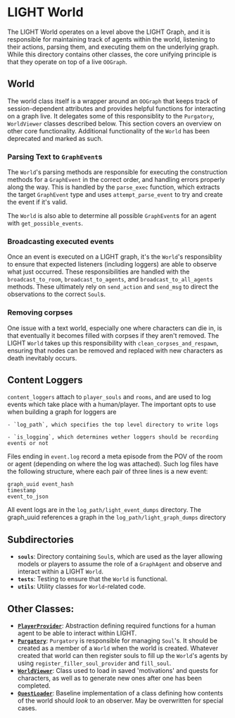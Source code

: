 # LIGHT World

The LIGHT World operates on a level above the LIGHT Graph, and it is responsible for maintaining track of agents within the world, listening to their actions, parsing them, and executing them on the underlying graph. While this directory contains other classes, the core unifying principle is that they operate on top of a live `OOGraph`.

## World

The world class itself is a wrapper around an `OOGraph` that keeps track of session-dependent attributes and provides helpful functions for interacting on a graph live. It delegates some of this responsiblity to the `Purgatory`, `WorldViewer` classes described below. This section covers an overview on other core functionality. Additional functionality of the `World` has been deprecated and marked as such.

### Parsing Text to `GraphEvent`s
The `World`'s parsing methods are responsible for executing the construction methods for a `GraphEvent` in the correct order, and handling errors properly along the way. This is handled by the `parse_exec` function, which extracts the target `GraphEvent` type and uses `attempt_parse_event` to try and create the event if it's valid.

The `World` is also able to determine all possible `GraphEvent`s for an agent with `get_possible_events`.

### Broadcasting executed events
Once an event is executed on a LIGHT graph, it's the `World`'s responsiblity to ensure that expected listeners (including loggers) are able to observe what just occurred. These responsibilities are handled with the `broadcast_to_room`, `broadcast_to_agents`, and `broadcast_to_all_agents` methods. These ultimately rely on `send_action` and `send_msg` to direct the observations to the correct `Soul`s.

### Removing corpses
One issue with a text world, especially one where characters can die in, is that eventually it becomes filled with corpses if they aren't removed. The LIGHT `World` takes up this responsibility with `clean_corpses_and_respawn`, ensuring that nodes can be removed and replaced with new characters as death inevitably occurs.

## Content Loggers

`content_loggers` attach to `player_souls` and `rooms`, and are used to log events which take place with a human/player.  The important opts to use when building a graph for loggers are

    - `log_path`, which specifies the top level directory to write logs

    - `is_logging`, which determines wether loggers should be recording events or not

Files ending in `event.log` record a meta episode from the POV of the room or agent (depending on where the log was attached).  Such log files have the following structure, where each pair of three lines is a new event:

    graph_uuid event_hash
    timestamp
    event_to_json

All event logs are in the `log_path/light_event_dumps` directory.  The graph_uuid references a graph in the `log_path/light_graph_dumps` directory

## Subdirectories
- **`souls`**: Directory containing `Soul`s, which are used as the layer allowing models or players to assume the role of a `GraphAgent` and observe and interact within a LIGHT `World`.
- **`tests`**: Testing to ensure that the `World` is functional.
- **`utils`**: Utility classes for `World`-related code.

## Other Classes:
- [**`PlayerProvider`**](https://github.com/facebookresearch/LIGHT/tree/main/light/world/player_provider.py): Abstraction defining required functions for a human agent to be able to interact within LIGHT.
- [**`Purgatory`**](https://github.com/facebookresearch/LIGHT/tree/main/light/world/purgatory.py): `Purgatory` is responsible for managing `Soul`'s. It should be created as a member of a `World` when the world is created. Whatever created that world can then register souls to fill up the `World`'s agents by using `register_filler_soul_provider` and `fill_soul`.
- [**`WorldViewer`**](https://github.com/facebookresearch/LIGHT/tree/main/light/world/quest_loader.py): Class used to load in saved 'motivations' and quests for characters, as well as to generate new ones after one has been completed.
- [**`QuestLoader`**](https://github.com/facebookresearch/LIGHT/tree/main/light/world/views.py): Baseline implementation of a class defining how contents of the world should _look_ to an observer. May be overwritten for special cases.
